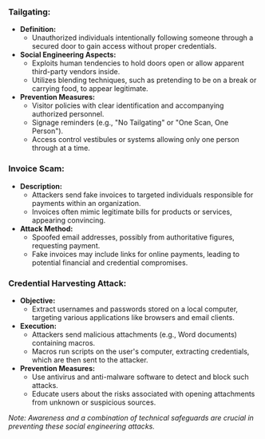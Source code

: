 ### Tailgating:
- **Definition:**
	- Unauthorized individuals intentionally following someone through a secured door to gain access without proper credentials.
- **Social Engineering Aspects:**
	- Exploits human tendencies to hold doors open or allow apparent third-party vendors inside.
	- Utilizes blending techniques, such as pretending to be on a break or carrying food, to appear legitimate.
- **Prevention Measures:**
	- Visitor policies with clear identification and accompanying authorized personnel.
	- Signage reminders (e.g., "No Tailgating" or "One Scan, One Person").
	- Access control vestibules or systems allowing only one person through at a time.

### Invoice Scam:
- **Description:**
	- Attackers send fake invoices to targeted individuals responsible for payments within an organization.
	- Invoices often mimic legitimate bills for products or services, appearing convincing.
- **Attack Method:**
	- Spoofed email addresses, possibly from authoritative figures, requesting payment.
	- Fake invoices may include links for online payments, leading to potential financial and credential compromises.

### Credential Harvesting Attack:
- **Objective:**
	- Extract usernames and passwords stored on a local computer, targeting various applications like browsers and email clients.
- **Execution:**
	- Attackers send malicious attachments (e.g., Word documents) containing macros.
	- Macros run scripts on the user's computer, extracting credentials, which are then sent to the attacker.
- **Prevention Measures:**
	- Use antivirus and anti-malware software to detect and block such attacks.
	- Educate users about the risks associated with opening attachments from unknown or suspicious sources.

*Note: Awareness and a combination of technical safeguards are crucial in preventing these social engineering attacks.*
